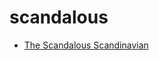 # scandalous

 * [The Scandalous Scandinavian](../index/t/the-scandalous-scandinavian-51187820.json)
